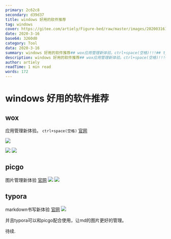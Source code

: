 ```yaml
---
primary: 2c62c8
secondary: d39d37
title: windows 好用的软件推荐
tag: windows
cover: https://gitee.com/artiely/Figure-bed/raw/master/images/20200316184815.png
date: 2020-3-16
base64: 3260d0
category: Tool
data: 2020-3-16
summary: windows 好用的软件推荐## wox应用管理新体验。ctrl+space(空格)!!!## typoramarkdown书写新体验并且typora可以和picgo ...
description: windows 好用的软件推荐## wox应用管理新体验。ctrl+space(空格)!!!## typoramarkdown书写新体验并且typora可以和picgo ...
author: artiely
readTime: 1 min read
words: 172
---
```

# windows 好用的软件推荐

## wox
应用管理新体验。
`ctrl+space(空格)`
[官网](http://www.wox.one/)

![](https://gitee.com/artiely/Figure-bed/raw/master/images/20200316185052.png)

![](https://gitee.com/artiely/Figure-bed/raw/master/images/20200316185130.png)
![](https://gitee.com/artiely/Figure-bed/raw/master/images/20200316202637.png)
## picgo
图片管理新体验
[官网](https://molunerfinn.com/PicGo/)
![](https://gitee.com/artiely/Figure-bed/raw/master/images/20200316202718.png)
![](https://gitee.com/artiely/Figure-bed/raw/master/images/20200316202844.png)

## typora
markdown书写新体验
[官网](https://www.typora.io/)
![](https://gitee.com/artiely/Figure-bed/raw/master/images/20200316203133.png)

并且typora可以和picgo配合使用，让md的图片更好的管理。

待续.
